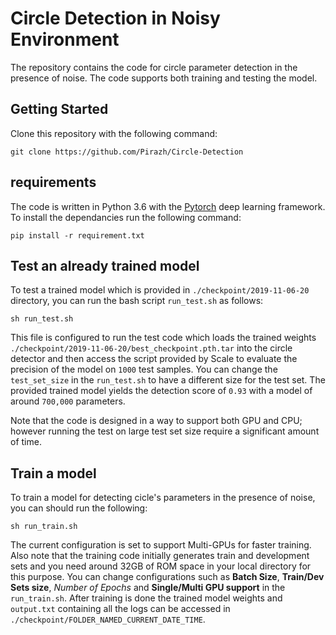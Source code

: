 # Circle Detection in Noisy Environment

The repository contains the code for circle parameter detection in the presence of noise. The code supports both training and testing the model.

## Getting Started 
Clone this repository with the following command:

```
git clone https://github.com/Pirazh/Circle-Detection
```

## requirements
The code is written in Python 3.6 with the [Pytorch](https://pytorch.org) deep learning framework. To install the dependancies run the following command:

```
pip install -r requirement.txt
```

## Test an already trained model
To test a trained model which is provided in `./checkpoint/2019-11-06-20` directory, you can run the bash script `run_test.sh` as follows:

```
sh run_test.sh
```

This file is configured to run the test code which loads the trained weights `./checkpoint/2019-11-06-20/best_checkpoint.pth.tar` into the circle detector and then access the script provided by Scale to evaluate the precision of the model on `1000` test samples. You can change the `test_set_size` in the `run_test.sh` to have a different size for the test set. The provided trained model yields the detection score of `0.93` with a model of around `700,000` parameters. 

Note that the code is designed in a way to support both GPU and CPU; however running the test on large test set size require a significant amount of time.

## Train a model
To train a model for detecting cicle's parameters in the presence of noise, you can should run the following:

```
sh run_train.sh
```

The current configuration is set to support Multi-GPUs for faster training. Also note that the training code initially generates train and development sets and you need around 32GB of ROM space in your local directory for this purpose. You can change configurations such as **Batch Size**, **Train/Dev Sets size**, *Number of Epochs* and **Single/Multi GPU support** in the `run_train.sh`. After training is done the trained model weights and `output.txt` containing all the logs can be accessed in `./checkpoint/FOLDER_NAMED_CURRENT_DATE_TIME`. 
